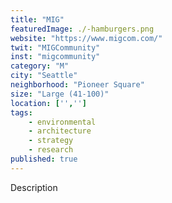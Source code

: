 ```yaml
---
title: "MIG"
featuredImage: ./-hamburgers.png
website: "https://www.migcom.com/"
twit: "MIGCommunity"
inst: "migcommunity"
category: "M"
city: "Seattle"
neighborhood: "Pioneer Square"
size: "Large (41-100)"
location: ['','']
tags:
    - environmental
    - architecture
    - strategy
    - research
published: true
---
```


Description
